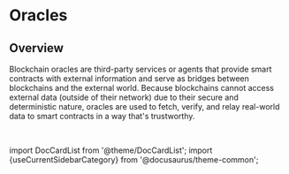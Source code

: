 # Oracles

## Overview

Blockchain oracles are third-party services or agents that provide smart contracts with external information and serve as bridges between blockchains and the external world. Because blockchains cannot access external data (outside of their network) due to their secure and deterministic nature, oracles are used to fetch, verify, and relay real-world data to smart contracts in a way that's trustworthy.

<br/>

import DocCardList from '@theme/DocCardList';
import {useCurrentSidebarCategory} from '@docusaurus/theme-common';

<DocCardList items={useCurrentSidebarCategory().items}/>
